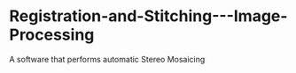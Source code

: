 # Registration-and-Stitching---Image-Processing
A software that performs automatic Stereo Mosaicing
